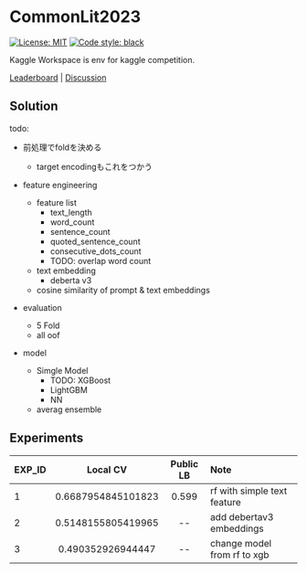# CommonLit2023

[![License: MIT](https://img.shields.io/badge/License-MIT-yellow.svg)](https://opensource.org/licenses/MIT)
[![Code style: black](https://img.shields.io/badge/code%20style-black-000000.svg)](https://github.com/psf/black)

Kaggle Workspace is env for kaggle competition.

[Leaderboard](https://www.kaggle.com/competitions/commonlit-evaluate-student-summaries/leaderboard) | [Discussion](https://www.kaggle.com/competitions/commonlit-evaluate-student-summaries/discussion?sort=published)

## Solution

todo:

- 前処理でfoldを決める
  - target encodingもこれをつかう

- feature engineering
  - feature list
    - text_length
    - word_count
    - sentence_count
    - quoted_sentence_count
    - consecutive_dots_count
    - TODO: overlap word count
  - text embedding
    - deberta v3
  - cosine similarity of prompt & text embeddings
- evaluation
  - 5 Fold
  - all oof
- model
  - Simgle Model
    - TODO: XGBoost
    - LightGBM
    - NN
  - averag ensemble

## Experiments

| EXP_ID | Local CV | Public LB | Note |
| --- | :---: | :---: | :--- |
| 1 | 0.6687954845101823 | 0.599 | rf with simple text feature |
| 2 | 0.5148155805419965 | -- | add debertav3 embeddings |
| 3 | 0.490352926944447 | -- | change model from rf to xgb |
